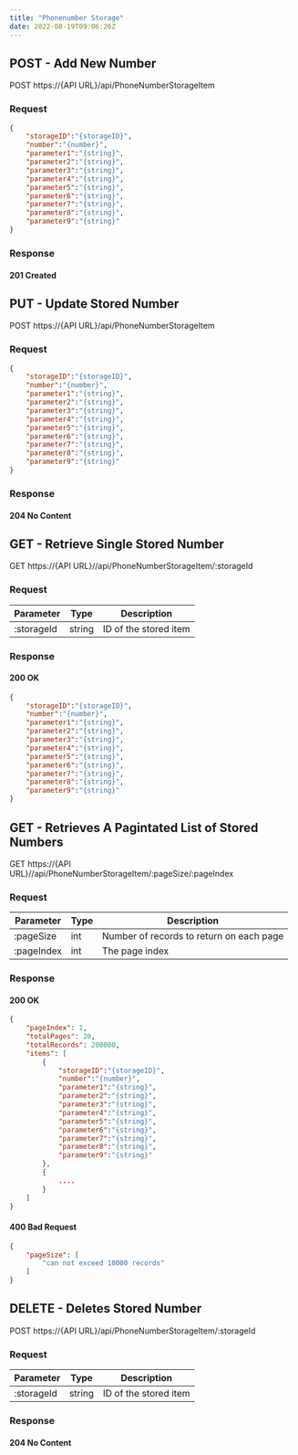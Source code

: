 ```yaml
---
title: "Phonenumber Storage"
date: 2022-08-19T09:06:26Z
---
```


## POST - Add New Number

POST https://{API URL}/api/PhoneNumberStorageItem

### Request


```json
{
    "storageID":"{storageID}",
    "number":"{number}",
    "parameter1":"{string}",
    "parameter2":"{string}",
    "parameter3":"{string}",
    "parameter4":"{string}",
    "parameter5":"{string}",
    "parameter6":"{string}",
    "parameter7":"{string}",
    "parameter8":"{string}",
    "parameter9":"{string}"
}
```


### Response

#### 201 Created


## PUT - Update Stored Number

POST https://{API URL}/api/PhoneNumberStorageItem

### Request


```json
{
    "storageID":"{storageID}",
    "number":"{number}",
    "parameter1":"{string}",
    "parameter2":"{string}",
    "parameter3":"{string}",
    "parameter4":"{string}",
    "parameter5":"{string}",
    "parameter6":"{string}",
    "parameter7":"{string}",
    "parameter8":"{string}",
    "parameter9":"{string}"
}
```

### Response

#### 204 No Content


## GET - Retrieve Single Stored Number

GET https://{API URL}//api/PhoneNumberStorageItem/:storageId


### Request

| Parameter | Type  | Description |
| -------- | -------- | -------- |
| :storageId     | string     | ID of the stored item   |


### Response

#### 200 OK

```json
{
    "storageID":"{storageID}",
    "number":"{number}",
    "parameter1":"{string}",
    "parameter2":"{string}",
    "parameter3":"{string}",
    "parameter4":"{string}",
    "parameter5":"{string}",
    "parameter6":"{string}",
    "parameter7":"{string}",
    "parameter8":"{string}",
    "parameter9":"{string}"
}
```

## GET - Retrieves A Pagintated List of Stored Numbers

GET https://{API URL}//api/PhoneNumberStorageItem/:pageSize/:pageIndex

### Request

| Parameter | Type  | Description |
| -------- | -------- | -------- |
| :pageSize    | int     | Number of records to return on each page   |
| :pageIndex    | int     | The page index   |

### Response

#### 200 OK

```json
{
    "pageIndex": 1,
    "totalPages": 20,
    "totalRecords": 200000,
    "items": [
        {
            "storageID":"{storageID}",
            "number":"{number}",
            "parameter1":"{string}",
            "parameter2":"{string}",
            "parameter3":"{string}",
            "parameter4":"{string}",
            "parameter5":"{string}",
            "parameter6":"{string}",
            "parameter7":"{string}",
            "parameter8":"{string}",
            "parameter9":"{string}"
        },
        {
            ....
        }
    ]
}

```

#### 400 Bad Request

```json
{
    "pageSize": [
        "can not exceed 10000 records"
    ]
}
```

## DELETE - Deletes Stored Number

POST https://{API URL}/api/PhoneNumberStorageItem/:storageId


### Request

| Parameter | Type  | Description |
| -------- | -------- | -------- |
| :storageId     | string     | ID of the stored item   |


### Response

#### 204 No Content